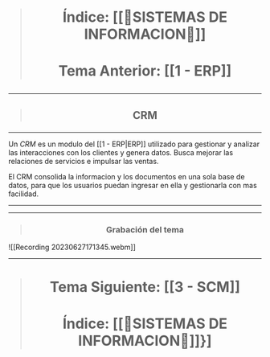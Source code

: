 > # <p align = "center">Índice: [[📒SISTEMAS DE INFORMACION📒]]</p>
> # <p align = "center"> Tema Anterior: [[1 - ERP]]</p>
---
> ## <p align = "center">CRM</p>
---
Un *CRM* es un modulo del [[1 - ERP|ERP]] utilizado para gestionar y analizar las interacciones con los clientes y genera datos. Busca mejorar las relaciones de servicios e impulsar las ventas.

El CRM consolida la informacion y los documentos en una sola base de datos, para que los usuarios puedan ingresar en ella y gestionarla con mas facilidad.

---

---
> ### <p align = "center">Grabación del tema</p>


![[Recording 20230627171345.webm]]


---
> # <p align = "center"> Tema Siguiente: [[3 - SCM]]</p>
> # <p align = "center">Índice: [[📒SISTEMAS DE INFORMACION📒]]}]</p>